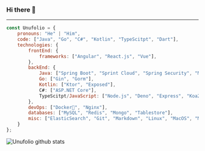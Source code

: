 ### Hi there 👋

---

```javascript
const Unufolio = {
    pronouns: "He" | "Him",
    code: ["Java", "Go", "C#", "Kotlin", "TypeScitpt", "Dart"],
    technologies: {
        frontEnd: {
            frameworks: ["Angular", "React.js", "Vue"],
        },
        backEnd: {
            Java: ["Spring Boot", "Sprint Cloud", "Spring Security", "Mybatis", "JPA"],
            Go: ["Gin", "Gorm"],
            Kotlin: ["Ktor", "Exposed"],
            C#: ["ASP.NET Core"],
            TypeScitpt/JavaScript: ["Node.js", "Deno", "Express", "Koa2"]
        },
        devOps: ["Docker🐳", "Nginx"],
        databases: ["MySQL", "Redis", "Mongo", "Tablestore"],
        misc: ["ElasticSearch", "Git", "Markdown", "Linux", "MacOS", "Maven", "Gradle"]
    }
};
```

![Unufolio github stats](https://github-readme-stats.vercel.app/api?username=unufolio&hide=["issues"]&show_icons=true)

